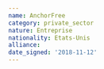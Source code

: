 ```yaml
---
name: AnchorFree
category: private_sector
nature: Entreprise
nationality: Etats-Unis
alliance: 
date_signed: '2018-11-12'
---
```

    
